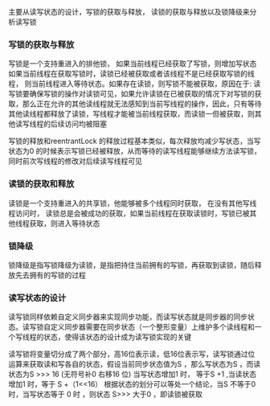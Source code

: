 主要从读写状态的设计，写锁的获取与释放， 读锁的获取与释放以及锁降级来分析读写锁
### 写锁的获取与释放
写锁是一个支持重进入的排他锁， 如果当前线程已经获取了写锁，则增加写状态  如果当前线程在获取写锁时，读锁已经被获取或者该线程不是已经获取写锁的线程， 则当前线程进入等待状态。如果存在读锁，则写锁不能被获取，原因在于: 读写锁要确保写锁的操作对读锁可见，如果允许读锁在已被获取的情况下对写锁的获取，那么正在允许的其他读线程就无法感知到当前写线程的操作，因此，只有等待其他读线程都释放了读锁，写线程才能被当前线程获取，而读锁一但被获取，则其他读写线程的后续访问均被阻塞

写锁的释放和reentrantLock 的释放过程基本类似，每次释放均减少写状态，当写状态为0 的时候表示写锁已经被释放，从而等待的读写线程能够继续方法读写锁，同时前次写线程的修改对后续读写线程可见

### 读锁的获取和释放
读锁是一个支持重进入的共享锁，他能够被多个线程同时获取， 在没有其他写线程访问时， 读锁总是会被成功的获取，如果当前线程在获取读锁时，写锁已被其他线程获取，则进入等待状态

### 锁降级
锁降级是指写锁降级为读锁，是指把持住当前拥有的写锁，再获取到读锁，随后释放先去拥有的写锁的过程

### 读写状态的设计
读写锁同样依赖自定义同步器来实现同步功能，而读写状态就是同步器的同步状态。读写锁自定义同步器需要在同步状态（一个整形变量）上维护多个读线程和一个写线程的状态，使得该状态的设计成为读写锁实现的关键

读写锁将变量切分成了两个部分，高16位表示读，低16位表示写，读写锁通过位运算来获取读和写各自的状态，假设当前同步状态值为S ，那么写状态为S ，而读状态为S >>> 16  (无符号补0 右移16 位) 当写状态增加1 时， 等于S +1  ,当读状态增加1 时，等于 S +（1<<16） 根据状态的划分可以等处一个结论，当S 不等于0 时，当写状态等于 0 时 ，则状态 S>>>  大于0 ，即读锁被获取



